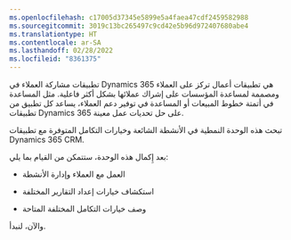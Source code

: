 ```yaml
---
ms.openlocfilehash: c17005d37345e5899e5a4faea47cdf2459582988
ms.sourcegitcommit: 3019c13bc265497c9cd42e5b96d972407680abe4
ms.translationtype: HT
ms.contentlocale: ar-SA
ms.lasthandoff: 02/28/2022
ms.locfileid: "8361375"
---
```

تطبيقات مشاركة العملاء في Dynamics 365 هي تطبيقات أعمال تركز على العملاء ومصممة لمساعدة المؤسسات على إشراك عملائها بشكل أكثر فاعلية. مثل المساعدة في أتمتة خطوط المبيعات أو المساعدة في توفير دعم العملاء، يساعد كل تطبيق من تطبيقات Dynamics 365 على حل تحديات عمل معينة. 

تبحث هذه الوحدة النمطية في الأنشطة الشائعة وخيارات التكامل المتوفرة مع تطبيقات Dynamics 365 CRM. 

بعد إِكمال هذه الوحدة، ستتمكن من القيام بما يلي:

- العمل مع العملاء وإدارة الأنشطة

- استكشاف خيارات إعداد التقارير المختلفة

- وصف خيارات التكامل المختلفة المتاحة

والآن، لنبدأ. 